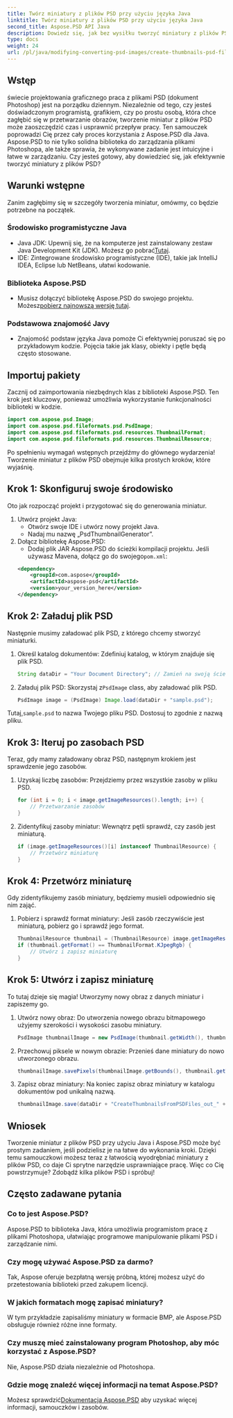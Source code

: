 ```yaml
---
title: Twórz miniatury z plików PSD przy użyciu języka Java
linktitle: Twórz miniatury z plików PSD przy użyciu języka Java
second_title: Aspose.PSD API Java
description: Dowiedz się, jak bez wysiłku tworzyć miniatury z plików PSD przy użyciu Java i Aspose.PSD. Postępuj zgodnie z naszym przewodnikiem krok po kroku, aby uzyskać płynne przetwarzanie obrazu.
type: docs
weight: 24
url: /pl/java/modifying-converting-psd-images/create-thumbnails-psd-files/
---
```

## Wstęp
świecie projektowania graficznego praca z plikami PSD (dokument Photoshop) jest na porządku dziennym. Niezależnie od tego, czy jesteś doświadczonym programistą, grafikiem, czy po prostu osobą, która chce zagłębić się w przetwarzanie obrazów, tworzenie miniatur z plików PSD może zaoszczędzić czas i usprawnić przepływ pracy. Ten samouczek poprowadzi Cię przez cały proces korzystania z Aspose.PSD dla Java. Aspose.PSD to nie tylko solidna biblioteka do zarządzania plikami Photoshopa, ale także sprawia, że wykonywane zadanie jest intuicyjne i łatwe w zarządzaniu. Czy jesteś gotowy, aby dowiedzieć się, jak efektywnie tworzyć miniatury z plików PSD?
## Warunki wstępne
Zanim zagłębimy się w szczegóły tworzenia miniatur, omówmy, co będzie potrzebne na początek.
### Środowisko programistyczne Java
-  Java JDK: Upewnij się, że na komputerze jest zainstalowany zestaw Java Development Kit (JDK). Możesz go pobrać[Tutaj](https://www.oracle.com/java/technologies/javase-jdk11-downloads.html).
- IDE: Zintegrowane środowisko programistyczne (IDE), takie jak IntelliJ IDEA, Eclipse lub NetBeans, ułatwi kodowanie.
### Biblioteka Aspose.PSD
- Musisz dołączyć bibliotekę Aspose.PSD do swojego projektu. Możesz[pobierz najnowszą wersję tutaj](https://releases.aspose.com/psd/java/).
### Podstawowa znajomość Javy
- Znajomość podstaw języka Java pomoże Ci efektywniej poruszać się po przykładowym kodzie. Pojęcia takie jak klasy, obiekty i pętle będą często stosowane.
## Importuj pakiety
Zacznij od zaimportowania niezbędnych klas z biblioteki Aspose.PSD. Ten krok jest kluczowy, ponieważ umożliwia wykorzystanie funkcjonalności biblioteki w kodzie.
```java
import com.aspose.psd.Image;
import com.aspose.psd.fileformats.psd.PsdImage;
import com.aspose.psd.fileformats.psd.resources.ThumbnailFormat;
import com.aspose.psd.fileformats.psd.resources.ThumbnailResource;
```
Po spełnieniu wymagań wstępnych przejdźmy do głównego wydarzenia! Tworzenie miniatur z plików PSD obejmuje kilka prostych kroków, które wyjaśnię.
## Krok 1: Skonfiguruj swoje środowisko
Oto jak rozpocząć projekt i przygotować się do generowania miniatur.
1. Utwórz projekt Java:
   - Otwórz swoje IDE i utwórz nowy projekt Java.
   - Nadaj mu nazwę „PsdThumbnailGenerator”.
2. Dołącz bibliotekę Aspose.PSD:
   -  Dodaj plik JAR Aspose.PSD do ścieżki kompilacji projektu. Jeśli używasz Mavena, dołącz go do swojego`pom.xml`:
     ```xml
     <dependency>
         <groupId>com.aspose</groupId>
         <artifactId>aspose-psd</artifactId>
         <version>your_version_here</version>
     </dependency>
     ```
## Krok 2: Załaduj plik PSD
Następnie musimy załadować plik PSD, z którego chcemy stworzyć miniaturki. 
1. Określ katalog dokumentów:
   Zdefiniuj katalog, w którym znajduje się plik PSD.
   ```java
   String dataDir = "Your Document Directory"; // Zamień na swoją ścieżkę
   ```
2. Załaduj plik PSD:
    Skorzystaj z`PsdImage` class, aby załadować plik PSD.
   ```java
   PsdImage image = (PsdImage) Image.load(dataDir + "sample.psd");
   ```
 Tutaj,`sample.psd` to nazwa Twojego pliku PSD. Dostosuj to zgodnie z nazwą pliku.
## Krok 3: Iteruj po zasobach PSD
Teraz, gdy mamy załadowany obraz PSD, następnym krokiem jest sprawdzenie jego zasobów.
1. Uzyskaj liczbę zasobów:
   Przejdziemy przez wszystkie zasoby w pliku PSD.
   ```java
   for (int i = 0; i < image.getImageResources().length; i++) {
       // Przetwarzanie zasobów
   }
   ```
   
2. Zidentyfikuj zasoby miniatur:
   Wewnątrz pętli sprawdź, czy zasób jest miniaturą.
   ```java
   if (image.getImageResources()[i] instanceof ThumbnailResource) {
       // Przetwórz miniaturę
   }
   ```
## Krok 4: Przetwórz miniaturę
Gdy zidentyfikujemy zasób miniatury, będziemy musieli odpowiednio się nim zająć.
1. Pobierz i sprawdź format miniatury:
   Jeśli zasób rzeczywiście jest miniaturą, pobierz go i sprawdź jego format.
   ```java
   ThumbnailResource thumbnail = (ThumbnailResource) image.getImageResources()[i];
   if (thumbnail.getFormat() == ThumbnailFormat.KJpegRgb) {
       // Utwórz i zapisz miniaturę
   }
   ```
## Krok 5: Utwórz i zapisz miniaturę
To tutaj dzieje się magia! Utworzymy nowy obraz z danych miniatur i zapiszemy go.
1. Utwórz nowy obraz:
   Do utworzenia nowego obrazu bitmapowego użyjemy szerokości i wysokości zasobu miniatury.
   ```java
   PsdImage thumbnailImage = new PsdImage(thumbnail.getWidth(), thumbnail.getHeight());
   ```
2. Przechowuj piksele w nowym obrazie:
   Przenieś dane miniatury do nowo utworzonego obrazu.
   ```java
   thumbnailImage.savePixels(thumbnailImage.getBounds(), thumbnail.getThumbnailData());
   ```
3. Zapisz obraz miniatury:
   Na koniec zapisz obraz miniatury w katalogu dokumentów pod unikalną nazwą.
   ```java
   thumbnailImage.save(dataDir + "CreateThumbnailsFromPSDFiles_out_" + i + ".bmp");
   ```

## Wniosek
Tworzenie miniatur z plików PSD przy użyciu Java i Aspose.PSD może być prostym zadaniem, jeśli podzielisz je na łatwe do wykonania kroki. Dzięki temu samouczkowi możesz teraz z łatwością wyodrębniać miniatury z plików PSD, co daje Ci sprytne narzędzie usprawniające pracę. Więc co Cię powstrzymuje? Zdobądź kilka plików PSD i spróbuj!
## Często zadawane pytania
### Co to jest Aspose.PSD?
Aspose.PSD to biblioteka Java, która umożliwia programistom pracę z plikami Photoshopa, ułatwiając programowe manipulowanie plikami PSD i zarządzanie nimi.
### Czy mogę używać Aspose.PSD za darmo?
Tak, Aspose oferuje bezpłatną wersję próbną, której możesz użyć do przetestowania biblioteki przed zakupem licencji.
### W jakich formatach mogę zapisać miniatury?
W tym przykładzie zapisaliśmy miniatury w formacie BMP, ale Aspose.PSD obsługuje również różne inne formaty.
### Czy muszę mieć zainstalowany program Photoshop, aby móc korzystać z Aspose.PSD?
Nie, Aspose.PSD działa niezależnie od Photoshopa.
### Gdzie mogę znaleźć więcej informacji na temat Aspose.PSD?
 Możesz sprawdzić[Dokumentacja Aspose.PSD](https://reference.aspose.com/psd/java/) aby uzyskać więcej informacji, samouczków i zasobów.